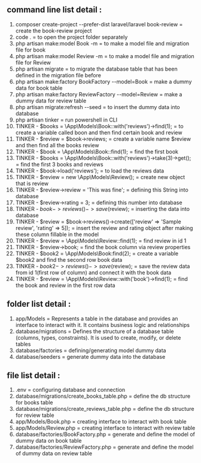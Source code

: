 
## command line list detail :
1. composer create-project --prefer-dist laravel/laravel book-review = create the book-review project
2. code . = to open the project folder separately
3. php artisan make:model Book -m = to make a model file and migration file for book
4. php artisan make:model Review -m = to make a model file and migration file for Review
5. php artisan migrate = to migrate the database table that has been defined in the migration file before
6. php artisan make:factory BookFactory --model=Book = make a dummy data for book table
7. php artisan make:factory ReviewFactory --model=Review = make a dummy data for review table
8. php artisan migrate:refresh --seed = to insert the dummy data into database
9. php artisan tinker = run powershell in CLI
10. TINKER - $books = \App\Models\Book::with('reviews')->find(1); = to create a variable called boon and then find certain book and review                 
11. TINKER - $review = $book->reviews; = create a variable name $review and then find all the books review
12. TINKER - $book = \App\Models\Book::find(1); = find the first book
13. TINKER - $books = \App\Models\Book::with('reviews')->take(3)->get(); = find the first 3 books and reviews
14. TINKER - $book->load('reviews'); = to load the reviews data
15. TINKER - $review = new \App\Models\Review(); = create new object that is review
16. TINKER - $review->review = 'This was fine'; = defining this String into database
17. TINKER - $review->rating = 3; = defining this number into database
18. TINKER - $book->reviews()->save($review); = inserting the data into database
19. TINKER - $review = $book->reviews()->create(['review' => 'Sample review', 'rating' => 5]); = insert the review and rating object after making these column fillable in the model
20. TINKER - $review = \App\Models\Review::find(1); = find review in id 1
21. TINKER - $review->book; = find the book column via review properties 
22. TINKER - $book2 = \App\Models\Book:find(2); = create a variable $book2 and find the second row book data
23. TINKER - $book2->reviews()->save($review); = save the review data from id 1(first row of column) and connect it with the book data
24. TINKER - $review = \App\Models\Review::with('book')->find(1); = find the book and review in the first row data

## folder list detail : 
1. app/Models = Represents a table in the database and provides an interface to interact with it. It contains business logic and relationships 
2. database/migrations = Defines the structure of a database table (columns, types, constraints). It is used to create, modify, or delete tables
3. database/factories = defining/generating model dummy data
4. database/seeders = generate dummy data into the database

## file list detail :
1. .env = configuring database and connection
2. database/migrations/create_books_table.php = define the db structure for books table
3. database/migrations/create_reviews_table.php = define the db structure for review table
4. app/Models/Book.php = creating interface to interact with book table
5. app/Models/Review.php = creating interface to interact with review table
6. database/factories/BookFactory.php = generate and define the model of dummy data on book table
7. database/factories/ReviewFactory.php = generate and define the model of dummy data on review table